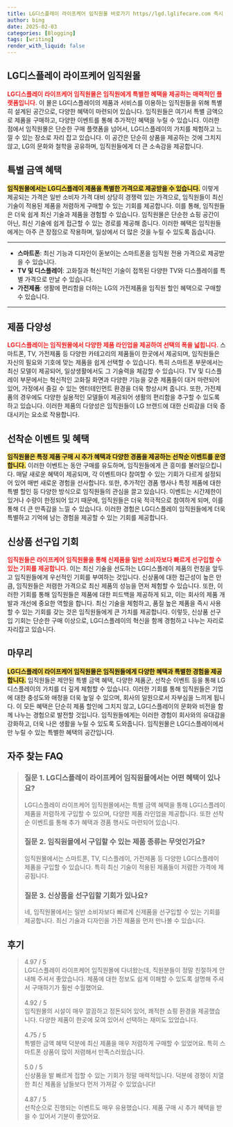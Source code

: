 ```yaml
---
title: LG디스플레이 라이프케어 임직원몰 바로가기 https//lgd.lglifecare.com 즉시 방문
author: bing
date: 2025-02-03
categories: [Blogging]
tags: [writing]
render_with_liquid: false
---
```



<h2 id='LG디스플레이_라이프케어_임직원몰'>LG디스플레이 라이프케어 임직원몰</h2>

<p><b><span style="color: #ee2323;">LG디스플레이 라이프케어 임직원몰은 임직원에게 특별한 혜택을 제공하는 매력적인 플랫폼입니다.</span></b> 이 몰은 LG디스플레이의 제품과 서비스를 이용하는 임직원들을 위해 특별히 설계된 공간으로, 다양한 혜택이 마련되어 있습니다. 임직원들은 여기서 특별 금액으로 제품을 구매하고, 다양한 이벤트를 통해 추가적인 혜택을 누릴 수 있습니다. 이러한 점에서 임직원몰은 단순한 구매 플랫폼을 넘어서, LG디스플레이의 가치를 체험하고 느낄 수 있는 장소로 자리 잡고 있습니다. 이 공간은 단순히 상품을 제공하는 것에 그치지 않고, LG의 문화와 철학을 공유하며, 임직원들에게 더 큰 소속감을 제공합니다.</p>

<h2 id='특별_금액_혜택'>특별 금액 혜택</h2>

<p><b><span style="background-color: #ffe066;">임직원몰에서는 LG디스플레이 제품을 특별한 가격으로 제공받을 수 있습니다.</span></b> 이렇게 제공되는 가격은 일반 소비자 가격 대비 상당히 경쟁력 있는 가격으로, 임직원들이 최신 기술이 적용된 제품을 저렴하게 구매할 수 있는 기회를 제공합니다. 이를 통해, 임직원들은 더욱 쉽게 최신 기술과 제품을 경험할 수 있습니다. 임직원몰은 단순한 쇼핑 공간이 아닌, 최신 기술에 쉽게 접근할 수 있는 경로를 제공해 줍니다. 이러한 혜택은 임직원들에게는 아주 큰 장점으로 작용하며, 일상에서 더 많은 것을 누릴 수 있도록 돕습니다.</p>

<hr />

<ul>
    <li><b>스마트폰</b>: 최신 기능과 디자인이 돋보이는 스마트폰을 임직원 전용 가격으로 제공받을 수 있습니다.</li>
    <li><b>TV 및 디스플레이</b>: 고화질과 혁신적인 기술이 접목된 다양한 TV와 디스플레이를 특별 가격으로 만날 수 있습니다.</li>
    <li><b>가전제품</b>: 생활에 편리함을 더하는 LG의 가전제품을 임직원 할인 혜택으로 구매할 수 있습니다.</li>
</ul>

<hr />

<h2 id='제품_다양성'>제품 다양성</h2>

<p><b><span style="color: #ee2323;">LG디스플레이는 임직원몰에서 다양한 제품 라인업을 제공하여 선택의 폭을 넓힙니다.</span></b> 스마트폰, TV, 가전제품 등 다양한 카테고리의 제품들이 한곳에서 제공되며, 임직원들은 자신의 필요와 기호에 맞는 제품을 쉽게 선택할 수 있습니다. 특히 스마트폰 부문에서는 최신 모델이 제공되어, 일상생활에서도 그 기술력을 체감할 수 있습니다. TV 및 디스플레이 부문에서는 혁신적인 고화질 화면과 다양한 기능을 갖춘 제품들이 대거 마련되어 있어, 가정에서 즐길 수 있는 엔터테인먼트 환경을 더욱 향상시켜 줍니다. 또한, 가전제품의 경우에도 다양한 실용적인 모델들이 제공되어 생활의 편리함을 추구할 수 있도록 하고 있습니다. 이러한 제품의 다양성은 임직원들이 LG 브랜드에 대한 신뢰감을 더욱 증대시키는 요소로 작용합니다.</p>

<h2 id='선착순_이벤트'>선착순 이벤트 및 혜택</h2>

<p><b><span style="background-color: #ffe066;">임직원몰은 특정 제품 구매 시 추가 혜택과 다양한 경품을 제공하는 선착순 이벤트를 운영합니다.</span></b> 이러한 이벤트는 동안 구매를 유도하며, 임직원들에게 큰 흥미를 불러일으킵니다. 매달 새로운 혜택이 제공되며, 각 이벤트마다 참여할 수 있는 기회가 다르게 설정되어 있어 매번 새로운 경험을 선사합니다. 또한, 추가적인 경품 행사나 특정 제품에 대한 특별 할인 등 다양한 방식으로 임직원들의 관심을 끌고 있습니다. 이벤트는 시간제한이 있거나 수량이 한정되어 있기 때문에, 임직원들은 더욱 적극적으로 참여하게 되며, 이를 통해 더 큰 만족감을 느낄 수 있습니다. 이러한 경험은 LG디스플레이 임직원들에게 더욱 특별하고 기억에 남는 경험을 제공할 수 있는 기회를 제공합니다.</p>

<h2 id='신상품_선구입기회'>신상품 선구입 기회</h2>

<p><b><span style="color: #ee2323;">임직원들은 라이프케어 임직원몰을 통해 신제품을 일반 소비자보다 빠르게 선구입할 수 있는 기회를 제공합니다.</span></b> 이는 최신 기술을 선도하는 LG디스플레이 제품의 런칭을 앞두고 임직원들에게 우선적인 기회를 부여하는 것입니다. 신상품에 대한 접근성이 높은 만큼, 임직원들은 저렴한 가격으로 최신 제품의 성능을 먼저 체험할 수 있습니다. 또한, 이러한 기회를 통해 임직원들은 제품에 대한 피드백을 제공하게 되고, 이는 회사의 제품 개발과 개선에 중요한 역할을 합니다. 최신 기술을 체험하고, 품질 높은 제품을 즉시 사용할 수 있는 기회를 갖는 것은 임직원들에게 큰 가치를 제공합니다. 이렇듯, 신상품 선구입 기회는 단순한 구매 이상으로, LG디스플레이의 혁신을 함께 경험하고 나누는 자리로 자리잡고 있습니다.</p>

<h2 id='마무리'>마무리</h2>

<p><b><span style="background-color: #ffe066;">LG디스플레이 라이프케어 임직원몰은 임직원들에게 다양한 혜택과 특별한 경험을 제공합니다.</span></b> 임직원들은 제안된 특별 금액 혜택, 다양한 제품군, 선착순 이벤트 등을 통해 LG디스플레이의 가치를 더 깊게 체험할 수 있습니다. 이러한 기회를 통해 임직원들은 기업에 대한 충성도와 애정을 더욱 높일 수 있으며, 회사의 일원으로서 자부심을 느끼게 됩니다. 이 모든 혜택은 단순히 제품 할인에 그치지 않고, LG디스플레이의 문화와 비전을 함께 나누는 경험으로 발전할 것입니다. 임직원들에게는 이러한 경험이 회사와의 유대감을 강화하고, 더욱 나은 생활을 누릴 수 있도록 도와줍니다. 임직원몰은 LG디스플레이에서만 누릴 수 있는 특별한 혜택의 공간입니다.</p>


<h2 id='자주_찾는_FAQ'>자주 찾는 FAQ</h2>
<div itemscope="" itemtype="https://schema.org/FAQPage"> 
<blockquote> 
<div itemscope="" itemprop="mainEntity" itemtype="https://schema.org/Question"> 
<h3 itemprop="name">질문 1. LG디스플레이 라이프케어 임직원몰에서는 어떤 혜택이 있나요?</h3> 
<div itemscope="" itemprop="acceptedAnswer" itemtype="https://schema.org/Answer"> 
<span itemprop="text"> 
<p>LG디스플레이 라이프케어 임직원몰에서는 특별 금액 혜택을 통해 LG디스플레이 제품을 저렴하게 구입할 수 있으며, 다양한 제품 라인업을 제공합니다. 또한 선착순 이벤트를 통해 추가 혜택과 경품 행사도 마련되어 있습니다.</p> 
</span> 
</div> 
</div> 

<div itemscope="" itemprop="mainEntity" itemtype="https://schema.org/Question"> 
<h3 itemprop="name">질문 2. 임직원몰에서 구입할 수 있는 제품 종류는 무엇인가요?</h3> 
<div itemscope="" itemprop="acceptedAnswer" itemtype="https://schema.org/Answer"> 
<span itemprop="text"> 
<p>임직원몰에서는 스마트폰, TV, 디스플레이, 가전제품 등 다양한 LG디스플레이 제품을 구입할 수 있습니다. 특히 최신 기술이 적용된 제품들이 저렴한 가격에 제공됩니다.</p> 
</span> 
</div> 
</div> 

<div itemscope="" itemprop="mainEntity" itemtype="https://schema.org/Question"> 
<h3 itemprop="name">질문 3. 신상품을 선구입할 기회가 있나요?</h3> 
<div itemscope="" itemprop="acceptedAnswer" itemtype="https://schema.org/Answer"> 
<span itemprop="text"> 
<p>네, 임직원몰에서는 일반 소비자보다 빠르게 신제품을 선구입할 수 있는 기회를 제공합니다. 최신 기술과 디자인을 가진 제품을 먼저 만나볼 수 있습니다.</p> 
</span> 
</div> 
</div> 
</blockquote> 
</div>
<h2 id='후기'>후기</h2>
<div itemscope itemtype="https://schema.org/Product">
  <blockquote>
  <div itemprop="review" itemscope itemtype="https://schema.org/Review">
      <div itemprop="reviewRating" itemscope itemtype="https://schema.org/Rating"> <span itemprop="ratingValue">4.97</span> / <span itemprop="bestRating">5</span> </div>
      <span itemprop="reviewBody">LG디스플레이 라이프케어 임직원몰에 다녀왔는데, 직원분들이 정말 친절하게 안내해 주셔서 좋았습니다. 제품에 대한 정보도 쉽게 이해할 수 있도록 설명해 주셔서 구매하기가 훨씬 수월했어요.</span>
  </div>
  <br>
  <div itemprop="review" itemscope itemtype="https://schema.org/Review">
      <div itemprop="reviewRating" itemscope itemtype="https://schema.org/Rating"> <span itemprop="ratingValue">4.92</span> / <span itemprop="bestRating">5</span> </div>
      <span itemprop="reviewBody">임직원몰의 시설이 매우 깔끔하고 정돈되어 있어, 쾌적한 쇼핑 환경을 제공했습니다. 다양한 제품이 한곳에 모여 있어서 선택하는 재미도 있었습니다.</span>
  </div>
  <br>
  <div itemprop="review" itemscope itemtype="https://schema.org/Review">
      <div itemprop="reviewRating" itemscope itemtype="https://schema.org/Rating"> <span itemprop="ratingValue">4.75</span> / <span itemprop="bestRating">5</span> </div>
      <span itemprop="reviewBody">특별한 금액 혜택 덕분에 최신 제품을 매우 저렴하게 구매할 수 있었어요. 특히 스마트폰 상품이 많이 저렴해서 만족스러웠습니다.</span>
  </div>
  <br>
  <div itemprop="review" itemscope itemtype="https://schema.org/Review">
      <div itemprop="reviewRating" itemscope itemtype="https://schema.org/Rating"> <span itemprop="ratingValue">5.0</span> / <span itemprop="bestRating">5</span> </div>
      <span itemprop="reviewBody">신상품을 발 빠르게 접할 수 있는 기회가 정말 매력적입니다. 덕분에 경쟁이 치열한 최신 제품을 남들보다 먼저 가져갈 수 있었습니다!</span>
  </div>
  <br>
  <div itemprop="review" itemscope itemtype="https://schema.org/Review">
      <div itemprop="reviewRating" itemscope itemtype="https://schema.org/Rating"> <span itemprop="ratingValue">4.87</span> / <span itemprop="bestRating">5</span> </div>
      <span itemprop="reviewBody">선착순으로 진행되는 이벤트도 매우 유용했습니다. 제품 구매 시 추가 혜택을 받을 수 있어서 기분이 좋았어요.</span>
  </div>
  </blockquote>
</div>
